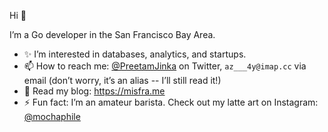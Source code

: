 Hi 👋

I’m a Go developer in the San Francisco Bay Area.

- ✨ I’m interested in databases, analytics, and startups.
- 📫 How to reach me: [@PreetamJinka](https://twitter.com/preetamjinka) on Twitter, `az___4y@imap.cc` via email (don’t worry, it’s an alias -- I’ll still read it!)
- 📓 Read my blog: https://misfra.me
- ⚡ Fun fact: I’m an amateur barista. Check out my latte art on Instagram: [@mochaphile](https://www.instagram.com/mochaphile/)
